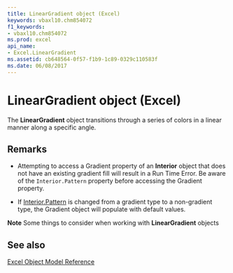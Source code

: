 ```yaml
---
title: LinearGradient object (Excel)
keywords: vbaxl10.chm854072
f1_keywords:
- vbaxl10.chm854072
ms.prod: excel
api_name:
- Excel.LinearGradient
ms.assetid: cb648564-0f57-f1b9-1c89-0329c110583f
ms.date: 06/08/2017
---
```



# LinearGradient object (Excel)

The  **LinearGradient** object transitions through a series of colors in a linear manner along a specific angle.


## Remarks


- Attempting to access a Gradient property of an  **Interior** object that does not have an existing gradient fill will result in a Run Time Error. Be aware of the `Interior.Pattern` property before accessing the Gradient property.
    
- If [Interior.Pattern](Excel.Interior.Pattern.md) is changed from a gradient type to a non-gradient type, the Gradient object will populate with default values.
    

 **Note**  Some things to consider when working with  **LinearGradient** objects


## See also



[Excel Object Model Reference](overview/Excel/object-model.md)

